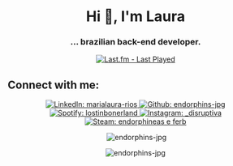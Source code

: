<h1 align="center">Hi 👋, I'm Laura</h1>
<h3 align="center">... brazilian back-end developer.</h3>

<p align="center">
    <a href="https://www.last.fm/pt/user/Sawyer-T">
        <img src="https://badges.lastfm.workers.dev/last-played?user=Sawyer-T" alt="Last.fm - Last Played"/>
    </a>
</p>

<h2 align="left">Connect with me:</h2>
<p align="center">
    <a href="https://linkedin.com/in/marialaura-rios">
        <img src="https://img.shields.io/badge/LinkedIn-0077B5?style=for-the-badge&logo=linkedin&logoColor=white" alt="LinkedIn: marialaura-rios"/>
    </a>
    <a href="https://github.com/endorphins-jpg">
        <img src="https://img.shields.io/badge/GitHub-100000?style=for-the-badge&logo=github&logoColor=white" alt="Github: endorphins-jpg"/>
    </a>
    <a href="https://open.spotify.com/user/lostinbonerland">
        <img src="https://img.shields.io/badge/Spotify-1ED760?&style=for-the-badge&logo=spotify&logoColor=white" alt="Spotify: lostinbonerland"/>
    </a>
    <a href="https://www.instagram.com/_disruptiva/">
        <img src="https://img.shields.io/badge/Instagram-E4405F?style=for-the-badge&logo=instagram&logoColor=white" alt="Instagram: _disruptiva"/>
    </a>
    <a href="https://steamcommunity.com/id/endorphineas_e_ferb/">
        <img src="https://img.shields.io/badge/Steam-000000?style=for-the-badge&logo=steam&logoColor=white" alt="Steam: endorphineas e ferb"/>
    </a>
</p>
    
<div align="center">
    <p>&nbsp;<img src="https://github-readme-stats.vercel.app/api?username=endorphins-jpg&show_icons=true&theme=dracula&locale=en" alt="endorphins-jpg"/></p>
    <p><img src="https://github-readme-stats.vercel.app/api/top-langs?username=endorphins-jpg&show_icons=true&theme=dracula&locale=en&layout=compact" alt="endorphins-jpg"/></p>
</div>
